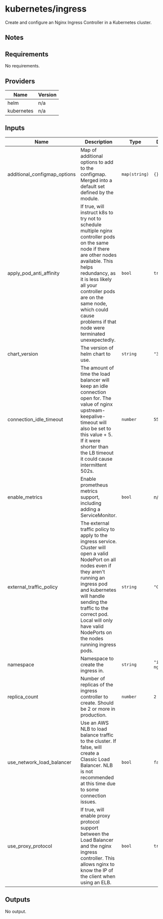 # kubernetes/ingress

Create and configure an Nginx Ingress Controller in a Kubernetes cluster.

## Notes

<!-- BEGINNING OF PRE-COMMIT-TERRAFORM DOCS HOOK -->
## Requirements

No requirements.

## Providers

| Name | Version |
|------|---------|
| helm | n/a |
| kubernetes | n/a |

## Inputs

| Name | Description | Type | Default | Required |
|------|-------------|------|---------|:--------:|
| additional\_configmap\_options | Map of additional options to add to the configmap. Merged into a default set defined by the module. | `map(string)` | `{}` | no |
| apply\_pod\_anti\_affinity | If true, will instruct k8s to try not to schedule multiple nginx controller pods on the same node if there are other nodes available. This helps redundancy, as it is less likely all your controller pods are on the same node, which could cause problems if that node were terminated unexepectedly. | `bool` | `true` | no |
| chart\_version | The version of helm chart to use. | `string` | `"3.34.0"` | no |
| connection\_idle\_timeout | The amount of time the load balancer will keep an idle connection open for. The value of nginx upstream-keepalive-timeout will also be set to this value + 5. If it were shorter than the LB timeout it could cause intermittent 502s. | `number` | `55` | no |
| enable\_metrics | Enable prometheus metrics support, including adding a ServiceMonitor. | `bool` | n/a | yes |
| external\_traffic\_policy | The external traffic policy to apply to the ingress service. Cluster will open a valid NodePort on all nodes even if they aren't running an ingress pod and kubernetes will handle sending the traffic to the correct pod. Local will only have valid NodePorts on the nodes running ingress pods. | `string` | `"Cluster"` | no |
| namespace | Namespace to create the ingress in. | `string` | `"ingress-nginx"` | no |
| replica\_count | Number of replicas of the ingress controller to create. Should be 2 or more in production. | `number` | `2` | no |
| use\_network\_load\_balancer | Use an AWS NLB to load balance traffic to the cluster. If false, will create a Classic Load Balancer. NLB is not recommended at this time due to some connection issues. | `bool` | `false` | no |
| use\_proxy\_protocol | If true, will enable proxy protocol support between the Load Balancer and the nginx ingress controller. This allows nginx to know the IP of the client when using an ELB. | `bool` | `true` | no |

## Outputs

No output.

<!-- END OF PRE-COMMIT-TERRAFORM DOCS HOOK -->
